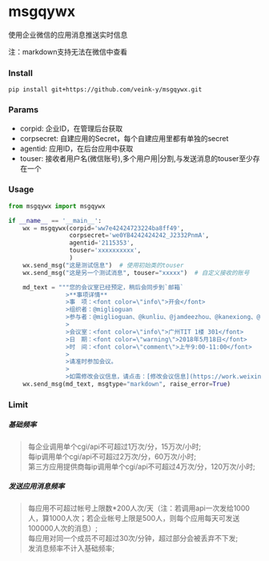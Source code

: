 # msgqywx

使用企业微信的应用消息推送实时信息  

注：markdown支持无法在微信中查看

### Install

```
pip install git+https://github.com/veink-y/msgqywx.git
```

### Params

- corpid: 企业ID，在管理后台获取
- corpsecret: 自建应用的Secret，每个自建应用里都有单独的secret
- agentid: 应用ID，在后台应用中获取
- touser: 接收者用户名(微信账号),多个用户用|分割,与发送消息的touser至少存在一个

### Usage

```python
from msgqywx import msgqywx

if __name__ == '__main__':
    wx = msgqywx(corpid='ww7e42424723224ba8ff49',
                 corpsecret='we0YB4242424242_J2332PnmA',
                 agentid='2115353',
                 touser='xxxxxxxxxx',
                 )
    wx.send_msg("这是测试信息")  # 使用初始类的touser
    wx.send_msg("这是另一个测试消息", touser="xxxxx")  # 自定义接收的账号

    md_text = """您的会议室已经预定，稍后会同步到`邮箱`
                >**事项详情**
                >事　项：<font color=\"info\">开会</font>
                >组织者：@miglioguan
                >参与者：@miglioguan、@kunliu、@jamdeezhou、@kanexiong、@kisonwang
                >
                >会议室：<font color=\"info\">广州TIT 1楼 301</font>
                >日　期：<font color=\"warning\">2018年5月18日</font>
                >时　间：<font color=\"comment\">上午9:00-11:00</font>
                >
                >请准时参加会议。
                >
                >如需修改会议信息，请点击：[修改会议信息](https://work.weixin.qq.com)"""
    wx.send_msg(md_text, msgtype="markdown", raise_error=True)
```

### Limit

##### 基础频率

> 每企业调用单个cgi/api不可超过1万次/分，15万次/小时;  
> 每ip调用单个cgi/api不可超过2万次/分，60万次/小时;  
> 第三方应用提供商每ip调用单个cgi/api不可超过4万次/分，120万次/小时;

##### 发送应用消息频率

> 每应用不可超过帐号上限数*200人次/天（注：若调用api一次发给1000人，算1000人次；若企业帐号上限是500人，则每个应用每天可发送100000人次的消息）;  
> 每应用对同一个成员不可超过30次/分钟，超过部分会被丢弃不下发;  
> 发消息频率不计入基础频率;  
